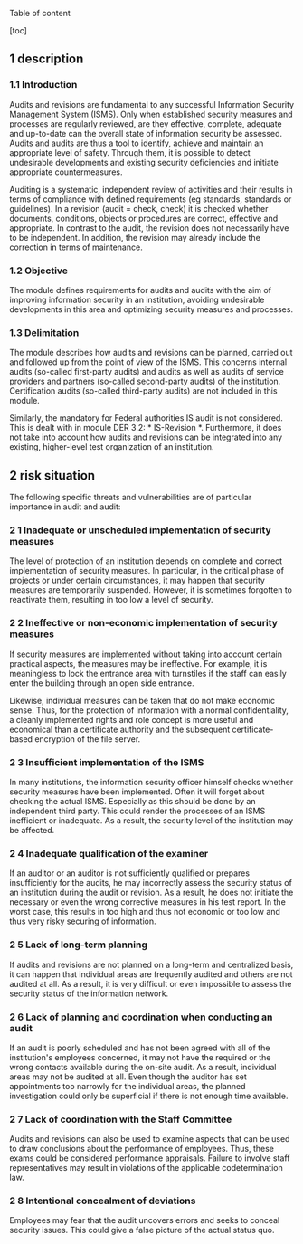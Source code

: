 Table of content

[toc]
 
1 description
--------------

### 1.1 Introduction

Audits and revisions are fundamental to any successful Information Security Management System (ISMS). Only when established security measures and processes are regularly reviewed, are they effective, complete, adequate and up-to-date can the overall state of information security be assessed. Audits and audits are thus a tool to identify, achieve and maintain an appropriate level of safety. Through them, it is possible to detect undesirable developments and existing security deficiencies and initiate appropriate countermeasures.

Auditing is a systematic, independent review of activities and their results in terms of compliance with defined requirements (eg standards, standards or guidelines). In a revision (audit = check, check) it is checked whether documents, conditions, objects or procedures are correct, effective and appropriate. In contrast to the audit, the revision does not necessarily have to be independent. In addition, the revision may already include the correction in terms of maintenance.

### 1.2 Objective

The module defines requirements for audits and audits with the aim of improving information security in an institution, avoiding undesirable developments in this area and optimizing security measures and processes.

### 1.3 Delimitation

The module describes how audits and revisions can be planned, carried out and followed up from the point of view of the ISMS. This concerns internal audits (so-called first-party audits) and audits as well as audits of service providers and partners (so-called second-party audits) of the institution. Certification audits (so-called third-party audits) are not included in this module.

Similarly, the mandatory for Federal authorities IS audit is not considered. This is dealt with in module DER 3.2: * IS-Revision *. Furthermore, it does not take into account how audits and revisions can be integrated into any existing, higher-level test organization of an institution.

2 risk situation
-----------------

The following specific threats and vulnerabilities are of particular importance in audit and audit:

### 2 1 Inadequate or unscheduled implementation of security measures

The level of protection of an institution depends on complete and correct implementation of security measures. In particular, in the critical phase of projects or under certain circumstances, it may happen that security measures are temporarily suspended. However, it is sometimes forgotten to reactivate them, resulting in too low a level of security.

### 2 2 Ineffective or non-economic implementation of security measures

If security measures are implemented without taking into account certain practical aspects, the measures may be ineffective. For example, it is meaningless to lock the entrance area with turnstiles if the staff can easily enter the building through an open side entrance.

Likewise, individual measures can be taken that do not make economic sense. Thus, for the protection of information with a normal confidentiality, a cleanly implemented rights and role concept is more useful and economical than a certificate authority and the subsequent certificate-based encryption of the file server.

### 2 3 Insufficient implementation of the ISMS
In many institutions, the information security officer himself checks whether security measures have been implemented. Often it will forget about checking the actual ISMS. Especially as this should be done by an independent third party. This could render the processes of an ISMS inefficient or inadequate. As a result, the security level of the institution may be affected.

### 2 4 Inadequate qualification of the examiner

If an auditor or an auditor is not sufficiently qualified or prepares insufficiently for the audits, he may incorrectly assess the security status of an institution during the audit or revision. As a result, he does not initiate the necessary or even the wrong corrective measures in his test report. In the worst case, this results in too high and thus not economic or too low and thus very risky securing of information.

### 2 5 Lack of long-term planning

If audits and revisions are not planned on a long-term and centralized basis, it can happen that individual areas are frequently audited and others are not audited at all. As a result, it is very difficult or even impossible to assess the security status of the information network.

### 2 6 Lack of planning and coordination when conducting an audit

If an audit is poorly scheduled and has not been agreed with all of the institution's employees concerned, it may not have the required or the wrong contacts available during the on-site audit. As a result, individual areas may not be audited at all. Even though the auditor has set appointments too narrowly for the individual areas, the planned investigation could only be superficial if there is not enough time available.

### 2 7 Lack of coordination with the Staff Committee

Audits and revisions can also be used to examine aspects that can be used to draw conclusions about the performance of employees. Thus, these exams could be considered performance appraisals. Failure to involve staff representatives may result in violations of the applicable codetermination law.

### 2 8 Intentional concealment of deviations

Employees may fear that the audit uncovers errors and seeks to conceal security issues. This could give a false picture of the actual status quo.
